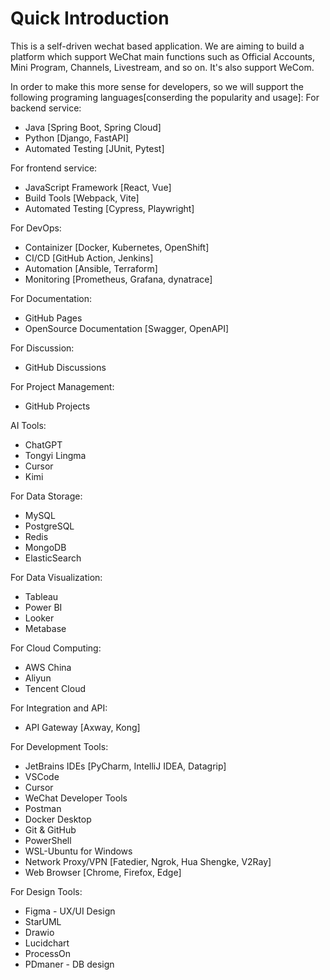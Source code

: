 # Quick Introduction
This is a self-driven wechat based application. We are aiming to build a platform which support WeChat main functions such as Official Accounts, Mini Program, Channels, Livestream, and so on. It's also support WeCom.

In order to make this more sense for developers, so we will support the following programing languages[conserding the popularity and usage]:
For backend service:
- Java [Spring Boot, Spring Cloud]
- Python [Django, FastAPI]
- Automated Testing [JUnit, Pytest]

For frontend service:
- JavaScript Framework [React, Vue]
- Build Tools [Webpack, Vite]
- Automated Testing [Cypress, Playwright]

For DevOps:
- Containizer [Docker, Kubernetes, OpenShift]
- CI/CD [GitHub Action, Jenkins]
- Automation [Ansible, Terraform]
- Monitoring [Prometheus, Grafana, dynatrace]

For Documentation:
- GitHub Pages
- OpenSource Documentation [Swagger, OpenAPI]

For Discussion:
- GitHub Discussions

For Project Management:
- GitHub Projects

AI Tools:
- ChatGPT
- Tongyi Lingma
- Cursor
- Kimi

For Data Storage:
- MySQL
- PostgreSQL
- Redis
- MongoDB
- ElasticSearch

For Data Visualization:
- Tableau
- Power BI
- Looker
- Metabase

For Cloud Computing:
- AWS China
- Aliyun
- Tencent Cloud

For Integration and API:
- API Gateway [Axway, Kong]

For Development Tools:
- JetBrains IDEs [PyCharm, IntelliJ IDEA, Datagrip]
- VSCode
- Cursor
- WeChat Developer Tools
- Postman
- Docker Desktop
- Git & GitHub
- PowerShell
- WSL-Ubuntu for Windows
- Network Proxy/VPN [Fatedier, Ngrok, Hua Shengke, V2Ray]
- Web Browser [Chrome, Firefox, Edge]

For Design Tools:
- Figma - UX/UI Design
- StarUML
- Drawio
- Lucidchart
- ProcessOn
- PDmaner - DB design
